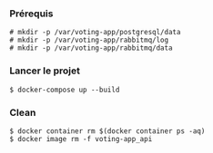 

### Prérequis
```
# mkdir -p /var/voting-app/postgresql/data
# mkdir -p /var/voting-app/rabbitmq/log
# mkdir -p /var/voting-app/rabbitmq/data
```

### Lancer le projet
```
$ docker-compose up --build
```

### Clean
```
$ docker container rm $(docker container ps -aq)
$ docker image rm -f voting-app_api
```